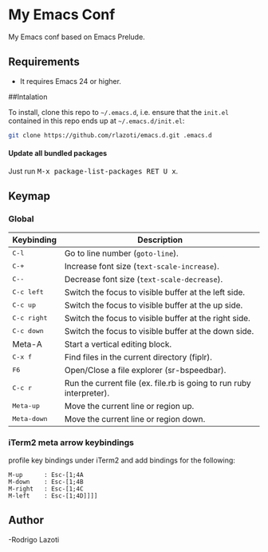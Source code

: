 My Emacs Conf
=============

My Emacs conf based on Emacs Prelude.

## Requirements

* It requires Emacs 24 or higher.

##Intalation

To install, clone this repo to `~/.emacs.d`, i.e. ensure that the
`init.el` contained in this repo ends up at `~/.emacs.d/init.el`:

```bash
git clone https://github.com/rlazoti/emacs.d.git .emacs.d
```

#### Update all bundled packages

Just run <kbd>M-x package-list-packages RET U x</kbd>.


## Keymap

### Global

Keybinding            | Description
----------------------|------------------------------------------------------------
<kbd>C-l</kbd>        | Go to line number (`goto-line`).
<kbd>C-+</kbd>        | Increase font size (`text-scale-increase`).
<kbd>C--</kbd>        | Decrease font size (`text-scale-decrease`).
<kbd>C-c left</kbd>   | Switch the focus to visible buffer at the left side.
<kbd>C-c up</kbd>     | Switch the focus to visible buffer at the up side.
<kbd>C-c right</kbd>  | Switch the focus to visible buffer at the right side.
<kbd>C-c down</kbd>   | Switch the focus to visible buffer at the down side.
<kdb>Meta-A</kdb>     | Start a vertical editing block.
<kbd>C-x f</kbd>      | Find files in the current directory (fiplr).
<kbd>F6</kbd>         | Open/Close a file explorer (sr-bspeedbar).
<kbd>C-c r</kbd>      | Run the current file (ex. file.rb is going to run ruby interpreter).
<kbd>Meta-up</kbd>    | Move the current line or region up.
<kbd>Meta-down</kbd>  | Move the current line or region down.


### iTerm2 meta arrow keybindings

profile key bindings under iTerm2 and add bindings for the following:


```
M-up      : Esc-[1;4A
M-down    : Esc-[1;4B
M-right   : Esc-[1;4C
M-left    : Esc-[1;4D]]]]
```


## Author

-Rodrigo Lazoti
